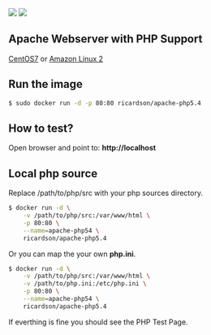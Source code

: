 [![](https://images.microbadger.com/badges/image/ricardson/apache-php5.4.svg)](https://microbadger.com/images/ricardson/apache-php5.4 "Get your own image badge on microbadger.com")
[![](https://images.microbadger.com/badges/version/ricardson/apache-php5.4.svg)](https://microbadger.com/images/ricardson/apache-php5.4 "Get your own version badge on microbadger.com")

## Apache Webserver with PHP Support

[CentOS7](https://www.centos.org) or [Amazon Linux 2](https://aws.amazon.com/amazon-linux-2/) 


## Run the image


```sh
$ sudo docker run -d -p 80:80 ricardson/apache-php5.4
```

## How to test?


Open browser and point to: **http://localhost**

## Local php source

Replace /path/to/php/src with your php sources directory.

```sh
$ docker run -d \
    -v /path/to/php/src:/var/www/html \
    -p 80:80 \
    --name=apache-php54 \
    ricardson/apache-php5.4
```

Or you can map the your own **php.ini**.


```sh
$ docker run -d \
    -v /path/to/php/src:/var/www/html \
    -v /path/to/php.ini:/etc/php.ini \
    -p 80:80 \
    --name=apache-php54 \
    ricardson/apache-php5.4
```

If everthing is fine you should see the PHP Test Page.
